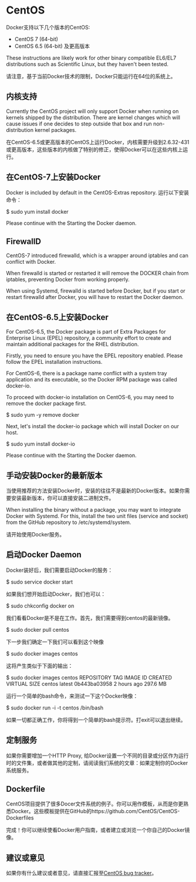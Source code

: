 # CentOS

Docker支持以下几个版本的CentOS:

* CentOS 7 (64-bit)
* CentOS 6.5 (64-bit) 及更高版本

These instructions are likely work for other binary compatible EL6/EL7 distributions such as Scientific Linux, but they haven't been tested.

请注意，基于当前Docker技术的限制，Docker只能运行在64位的系统上。

## 内核支持

Currently the CentOS project will only support Docker when running on kernels shipped by the distribution. There are kernel changes which will cause issues if one decides to step outside that box and run non-distribution kernel packages.

在CentOS-6.5或更高版本的CentOS上运行Docker，内核需要升级到2.6.32-431 或更高版本，这些版本的内核做了特别的修正，使得Docker可以在这些内核上运行。

## 在CentOS-7上安装Docker


Docker is included by default in the CentOS-Extras repository. 
运行以下安装命令：

  $ sudo yum install docker

Please continue with the Starting the Docker daemon.

## FirewallD

CentOS-7 introduced firewalld, which is a wrapper around iptables and can conflict with Docker.

When firewalld is started or restarted it will remove the DOCKER chain from iptables, preventing Docker from working properly.

When using Systemd, firewalld is started before Docker, but if you start or restart firewalld after Docker, you will have to restart the Docker daemon.

## 在CentOS-6.5上安装Docker

For CentOS-6.5, the Docker package is part of Extra Packages for Enterprise Linux (EPEL) repository, a community effort to create and maintain additional packages for the RHEL distribution.

Firstly, you need to ensure you have the EPEL repository enabled. Please follow the EPEL installation instructions.

For CentOS-6, there is a package name conflict with a system tray application and its executable, so the Docker RPM package was called docker-io.

To proceed with docker-io installation on CentOS-6, you may need to remove the docker package first.

  $ sudo yum -y remove docker
  
Next, let's install the docker-io package which will install Docker on our host.

  $ sudo yum install docker-io
  
Please continue with the Starting the Docker daemon.

## 手动安装Docker的最新版本

当使用推荐的方法安装Docker时，安装的往往不是最新的Docker版本。如果你需要安装最新版本，你可以直接安装二进制文件。


When installing the binary without a package, you may want to integrate Docker with Systemd. For this, install the two unit files (service and socket) from the GitHub repository to /etc/systemd/system.

请开始使用Docker服务。

## 启动Docker Daemon

Docker装好后，我们需要启动Docker的服务：

  $ sudo service docker start
  
如果我们想开始启动Docker，我们也可以：

  $ sudo chkconfig docker on

我们看看Docker是不是在工作。首先，我们需要得到centos的最新镜像。

  $ sudo docker pull centos

下一步我们确定一下我们可以看到这个映像

  $ sudo docker images centos

这将产生类似于下面的输出：

  $ sudo docker images centos
  REPOSITORY      TAG             IMAGE ID          CREATED             VIRTUAL SIZE
  centos          latest          0b443ba03958      2 hours ago         297.6 MB

运行一个简单的bash命令，来测试一下这个Docker映像：

  $ sudo docker run -i -t centos /bin/bash

如果一切都正确工作，你将得到一个简单的bash提示符。打exit可以退出继续。

## 定制服务

如果你需要增加一个HTTP Proxy, 给Docker设置一个不同的目录或分区作为运行时的文件集，或者做其他的定制，请阅读我们系统的文章：如果定制你的Docker系统服务。

## Dockerfile

CentOS项目提供了很多Docer文件系统的例子。你可以用作模板，从而是你更熟悉Docker。这些模板提供在GitHub的https://github.com/CentOS/CentOS-Dockerfiles

完成！你可以继续使看Docker用户指南，或者建立或浏览一个你自己的Docker镜像。

## 建议或意见

如果你有什么建议或者意见，请直接汇报至[CentOS bug tracker](http://bugs.centos.org/)。
